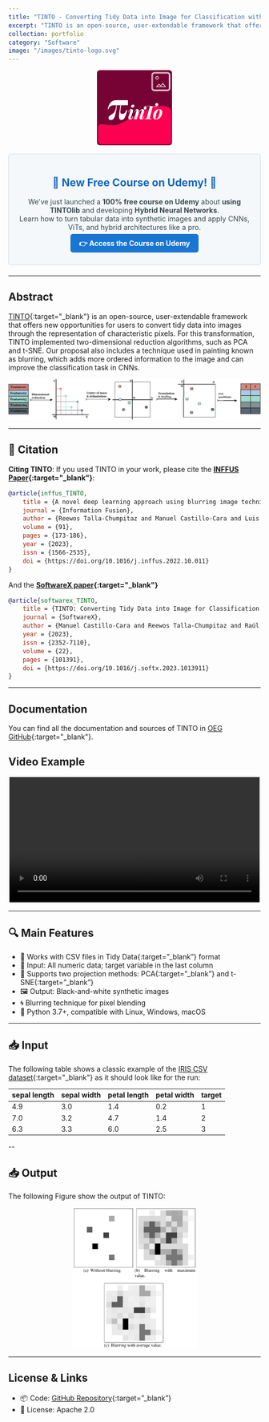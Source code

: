 ```yaml
---
title: "TINTO - Converting Tidy Data into Image for Classification with 2-Dimensional Convolutional Neural Networks"
excerpt: "TINTO is an open-source, user-extendable framework that offers new opportunities for users to convert tidy data into images through the representation of characteristic pixels.<br/><img src='/images/tinto-logo.svg' width='150' align='center' />"
collection: portfolio
category: "Software"
image: "/images/tinto-logo.svg"
---
```



<div>
<p align = "center">
<img src="/images/tinto-logo.svg" alt="TINTO Logo" width="150">
</p>
</div>

<div style="border: 1px solid #cfd8dc; padding: 1em; margin-bottom: 1.5em; border-radius: 4px; background-color: #f5f8fa;">
  <h2 style="color: #1565c0; text-align: center;">🎉 New Free Course on Udemy! 🎉</h2>
  <p style="text-align: center; font-size: 1em; color: #37474f;">
    We’ve just launched a <strong>100% free course on Udemy</strong> about <strong>using TINTOlib</strong> and developing <strong>Hybrid Neural Networks</strong>.<br/>
    Learn how to turn tabular data into synthetic images and apply CNNs, ViTs, and hybrid architectures like a pro.
  </p>
  <p style="text-align: center;">
    <a href="https://www.udemy.com/course/tintolib-deep-learning-tabutar-data-con-imagenes-sinteticas/?referralCode=16B7C59C2E3B0BD249D0" 
       style="background-color: #1976d2; color: white; padding: 0.7em 1.2em; text-decoration: none; font-weight: bold; border-radius: 5px;">
      👉 Access the Course on Udemy
    </a>
  </p>
</div>

---

## Abstract
[TINTO](https://github.com/oeg-upm/TINTO){:target="_blank"} is an open-source, user-extendable framework that offers new opportunities for users to convert tidy data into images through the representation of characteristic pixels. For this transformation, TINTO implemented two-dimensional reduction algorithms, such as PCA and t-SNE. Our proposal also includes a technique used in painting known as blurring, which adds more ordered information to the image and can improve the classification task in CNNs.

<div>
<p style = 'text-align:center;' width='200'>
<img src='/images/tinto-framework.png'>
</p>
</div>

--- 

## 📖 Citation

**Citing TINTO**: If you used TINTO in your work, please cite the **[INFFUS Paper](https://doi.org/10.1016/j.inffus.2022.10.011){:target="_blank"}**:

```bib
@article{inffus_TINTO,
    title = {A novel deep learning approach using blurring image techniques for Bluetooth-based indoor localisation},
    journal = {Information Fusion},
    author = {Reewos Talla-Chumpitaz and Manuel Castillo-Cara and Luis Orozco-Barbosa and Raúl García-Castro},
    volume = {91},
    pages = {173-186},
    year = {2023},
    issn = {1566-2535},
    doi = {https://doi.org/10.1016/j.inffus.2022.10.011}
}
```

And the **[SoftwareX paper](https://doi.org/10.1016/j.softx.2023.101391){:target="_blank"}**

```bib
@article{softwarex_TINTO,
    title = {TINTO: Converting Tidy Data into Image for Classification with 2-Dimensional Convolutional Neural Networks},
    journal = {SoftwareX},
    author = {Manuel Castillo-Cara and Reewos Talla-Chumpitaz and Raúl García-Castro and Luis Orozco-Barbosa},
    year = {2023},
    issn = {2352-7110},
    volume = {22},
    pages = {101391},
    doi = {https://doi.org/10.1016/j.softx.2023.1013911}
}
```

--- 

## Documentation

You can find all the documentation and sources of TINTO in [OEG GitHub](https://github.com/oeg-upm/TINTO){:target="_blank"}.

## Video Example

<div style="text-align: center;">
  <video width="500" controls>
    <source src="https://user-images.githubusercontent.com/102165947/212918739-89fca790-3360-4a8c-89b7-443f294fba6f.mp4" type="video/mp4">
    Your browser does not support the video tag.
  </video>
</div>

--- 

## 🔍 Main Features

- 📄 Works with CSV files in Tidy Data{:target=”_blank”} format
- 🧪 Input: All numeric data; target variable in the last column
- 🔧 Supports two projection methods: PCA{:target=”_blank”} and t-SNE{:target=”_blank”}
- 🖼️ Output: Black-and-white synthetic images
- 🌀 Blurring technique for pixel blending
- 🐍 Python 3.7+, compatible with Linux, Windows, macOS

---

## 📥 Input
The following table shows a classic example of the [IRIS CSV dataset](https://archive.ics.uci.edu/ml/datasets/iris){:target="_blank"} as it should look like for the run:

| sepal length | sepal width | petal length | petal width | target |
|--------------|-------------|--------------|-------------|--------|
| 4.9          | 3.0         | 1.4          | 0.2         | 1      |
| 7.0          | 3.2         | 4.7          | 1.4         | 2      |
| 6.3          | 3.3         | 6.0          | 2.5         | 3      |

-- 

## 📥 Output
The following Figure show the output of TINTO:

<div style="text-align:center;">
  <img src="/images/tinto1.png" alt="TINTO output example" width="250" />
</div>

---

## License & Links
- 📦 Code: [GitHub Repository](https://github.com/oeg-upm/TINTO){:target=”_blank”}
- 📄 License: Apache 2.0

<!-- SEO Structured Data -->
<script type="application/ld+json">
{
  "@context": "https://schema.org",
  "@type": "SoftwareApplication",
  "name": "TINTO",
  "operatingSystem": "Linux, macOS, Windows",
  "applicationCategory": "Machine Learning Library",
  "description": "TINTO is an open-source Python framework that transforms tabular (tidy) data into black-and-white images using PCA, t-SNE and blurring techniques. It is compatible with CNN-based classification tasks.",
  "url": "{{ site.url }}{{ page.url }}",
  "image": "{{ site.url }}/images/tinto-logo.svg",
  "softwareVersion": "1.0",
  "author": {
    "@type": "Person",
    "name": "Manuel Castillo-Cara"
  },
  "publisher": {
    "@type": "Organization",
    "name": "Ontology Engineering Group, UPM"
  },
  "license": "https://github.com/oeg-upm/TINTO/blob/main/LICENSE",
  "codeRepository": "https://github.com/oeg-upm/TINTO",
  "programmingLanguage": "Python",
  "offers": {
    "@type": "Offer",
    "price": "0.00",
    "priceCurrency": "EUR"
  }
}
</script>

